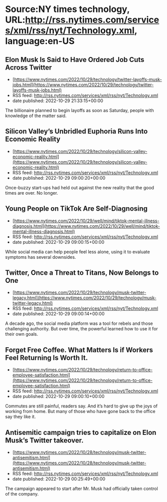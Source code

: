 # Source:NY times technology, URL:http://rss.nytimes.com/services/xml/rss/nyt/Technology.xml, language:en-US

## Elon Musk Is Said to Have Ordered Job Cuts Across Twitter
 - [https://www.nytimes.com/2022/10/29/technology/twitter-layoffs-musk-jobs.html](https://www.nytimes.com/2022/10/29/technology/twitter-layoffs-musk-jobs.html)
 - RSS feed: http://rss.nytimes.com/services/xml/rss/nyt/Technology.xml
 - date published: 2022-10-29 21:33:15+00:00

The billionaire planned to begin layoffs as soon as Saturday, people with knowledge of the matter said.

## Silicon Valley’s Unbridled Euphoria Runs Into Economic Reality
 - [https://www.nytimes.com/2022/10/29/technology/silicon-valley-economic-reality.html](https://www.nytimes.com/2022/10/29/technology/silicon-valley-economic-reality.html)
 - RSS feed: http://rss.nytimes.com/services/xml/rss/nyt/Technology.xml
 - date published: 2022-10-29 09:00:20+00:00

Once-buzzy start-ups had held out against the new reality that the good times are over. No longer.

## Young People on TikTok Are Self-Diagnosing
 - [https://www.nytimes.com/2022/10/29/well/mind/tiktok-mental-illness-diagnosis.html](https://www.nytimes.com/2022/10/29/well/mind/tiktok-mental-illness-diagnosis.html)
 - RSS feed: http://rss.nytimes.com/services/xml/rss/nyt/Technology.xml
 - date published: 2022-10-29 09:00:15+00:00

While social media can help people feel less alone, using it to evaluate symptoms has several downsides.

## Twitter, Once a Threat to Titans, Now Belongs to One
 - [https://www.nytimes.com/2022/10/29/technology/musk-twitter-legacy.html](https://www.nytimes.com/2022/10/29/technology/musk-twitter-legacy.html)
 - RSS feed: http://rss.nytimes.com/services/xml/rss/nyt/Technology.xml
 - date published: 2022-10-29 09:00:14+00:00

A decade ago, the social media platform was a tool for rebels and those challenging authority. But over time, the powerful learned how to use it for their own goals.

## Forget Free Coffee. What Matters Is if Workers Feel Returning Is Worth It.
 - [https://www.nytimes.com/2022/10/29/technology/return-to-office-employee-satisfaction.html](https://www.nytimes.com/2022/10/29/technology/return-to-office-employee-satisfaction.html)
 - RSS feed: http://rss.nytimes.com/services/xml/rss/nyt/Technology.xml
 - date published: 2022-10-29 09:00:10+00:00

Commutes are still painful, readers say. And it’s hard to give up the joys of working from home. But many of those who have gone back to the office say they like it.

## Antisemitic campaign tries to capitalize on Elon Musk’s Twitter takeover.
 - [https://www.nytimes.com/2022/10/28/technology/musk-twitter-antisemitism.html](https://www.nytimes.com/2022/10/28/technology/musk-twitter-antisemitism.html)
 - RSS feed: http://rss.nytimes.com/services/xml/rss/nyt/Technology.xml
 - date published: 2022-10-29 00:25:49+00:00

The campaign appeared to start after Mr. Musk had officially taken control of the company.

